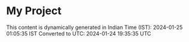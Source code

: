 # My Project

This content is dynamically generated in Indian Time (IST): 2024-01-25 01:05:35 IST
Converted to UTC: 2024-01-24 19:35:35 UTC
